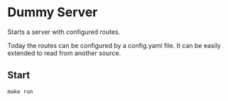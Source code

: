 # Dummy Server

Starts a server with configured routes.

Today the routes can be configured by a config.yaml file. It can be easily extended to read from another source.

## Start

`make run`
